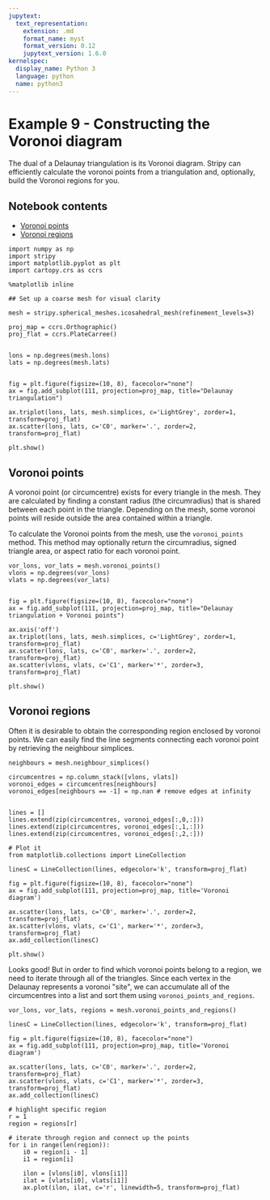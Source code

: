```yaml
---
jupytext:
  text_representation:
    extension: .md
    format_name: myst
    format_version: 0.12
    jupytext_version: 1.6.0
kernelspec:
  display_name: Python 3
  language: python
  name: python3
---
```


# Example 9 - Constructing the Voronoi diagram

The dual of a Delaunay triangulation is its Voronoi diagram. Stripy can efficiently calculate the voronoi points from a triangulation and, optionally, build the Voronoi regions for you.

## Notebook contents

- [Voronoi points](#Voronoi-points)
- [Voronoi regions](#Voronoi-regions)

```{code-cell} ipython3
import numpy as np
import stripy
import matplotlib.pyplot as plt
import cartopy.crs as ccrs

%matplotlib inline
```

```{code-cell} ipython3
## Set up a coarse mesh for visual clarity

mesh = stripy.spherical_meshes.icosahedral_mesh(refinement_levels=3)
```

```{code-cell} ipython3
proj_map = ccrs.Orthographic()
proj_flat = ccrs.PlateCarree()


lons = np.degrees(mesh.lons)
lats = np.degrees(mesh.lats)


fig = plt.figure(figsize=(10, 8), facecolor="none")
ax = fig.add_subplot(111, projection=proj_map, title="Delaunay triangulation")

ax.triplot(lons, lats, mesh.simplices, c='LightGrey', zorder=1, transform=proj_flat)
ax.scatter(lons, lats, c='C0', marker='.', zorder=2, transform=proj_flat)

plt.show()
```

## Voronoi points

A voronoi point (or circumcentre) exists for every triangle in the mesh. They are calculated by finding a constant radius (the circumradius) that is shared between each point in the triangle. Depending on the mesh, some voronoi points will reside outside the area contained within a triangle.

To calculate the Voronoi points from the mesh, use the `voronoi_points` method. This method may optionally return the circumradius, signed triangle area, or aspect ratio for each voronoi point.

```{code-cell} ipython3
vor_lons, vor_lats = mesh.voronoi_points()
vlons = np.degrees(vor_lons)
vlats = np.degrees(vor_lats)


fig = plt.figure(figsize=(10, 8), facecolor="none")
ax = fig.add_subplot(111, projection=proj_map, title="Delaunay triangulation + Voronoi points")

ax.axis('off')
ax.triplot(lons, lats, mesh.simplices, c='LightGrey', zorder=1, transform=proj_flat)
ax.scatter(lons, lats, c='C0', marker='.', zorder=2, transform=proj_flat)
ax.scatter(vlons, vlats, c='C1', marker='*', zorder=3, transform=proj_flat)

plt.show()
```

## Voronoi regions

Often it is desirable to obtain the corresponding region enclosed by voronoi points. We can easily find the line segments connecting each voronoi point by retrieving the neighbour simplices.

```{code-cell} ipython3
neighbours = mesh.neighbour_simplices()

circumcentres = np.column_stack([vlons, vlats])
voronoi_edges = circumcentres[neighbours]
voronoi_edges[neighbours == -1] = np.nan # remove edges at infinity


lines = []
lines.extend(zip(circumcentres, voronoi_edges[:,0,:]))
lines.extend(zip(circumcentres, voronoi_edges[:,1,:]))
lines.extend(zip(circumcentres, voronoi_edges[:,2,:]))
```

```{code-cell} ipython3
# Plot it
from matplotlib.collections import LineCollection

linesC = LineCollection(lines, edgecolor='k', transform=proj_flat)

fig = plt.figure(figsize=(10, 8), facecolor="none")
ax = fig.add_subplot(111, projection=proj_map, title='Voronoi diagram')

ax.scatter(lons, lats, c='C0', marker='.', zorder=2, transform=proj_flat)
ax.scatter(vlons, vlats, c='C1', marker='*', zorder=3, transform=proj_flat)
ax.add_collection(linesC)

plt.show()
```

Looks good! But in order to find which voronoi points belong to a region, we need to iterate through all of the triangles. Since each vertex in the Delaunay represents a voronoi "site", we can accumulate all of the circumcentres into a list and sort them using `voronoi_points_and_regions`.

```{code-cell} ipython3
vor_lons, vor_lats, regions = mesh.voronoi_points_and_regions()

linesC = LineCollection(lines, edgecolor='k', transform=proj_flat)

fig = plt.figure(figsize=(10, 8), facecolor="none")
ax = fig.add_subplot(111, projection=proj_map, title='Voronoi diagram')

ax.scatter(lons, lats, c='C0', marker='.', zorder=2, transform=proj_flat)
ax.scatter(vlons, vlats, c='C1', marker='*', zorder=3, transform=proj_flat)
ax.add_collection(linesC)

# highlight specific region
r = 1
region = regions[r]

# iterate through region and connect up the points
for i in range(len(region)):
    i0 = region[i - 1]
    i1 = region[i]

    ilon = [vlons[i0], vlons[i1]]
    ilat = [vlats[i0], vlats[i1]]
    ax.plot(ilon, ilat, c='r', linewidth=5, transform=proj_flat)
```
